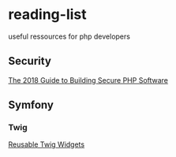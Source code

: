 # reading-list
useful ressources for php developers

## Security

[The 2018 Guide to Building Secure PHP Software](https://paragonie.com/blog/2017/12/2018-guide-building-secure-php-software)

## Symfony

### Twig

[Reusable Twig Widgets](https://stackoverflow.com/questions/41792059/how-to-include-a-reusable-widget-in-symfony-twig)

